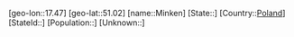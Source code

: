 ﻿---
location: [51.02,17.47]
type: City
tags:
- geo/City


SpocWebEntityId: 32496
isDeleted: false
confidential: public

---
[geo-lon::17.47]
[geo-lat::51.02]
[name::Minken]
[State::]
[Country::[Poland](geo/Continent/Europe/Poland.md)]
[StateId::]
[Population::]
[Unknown::]

